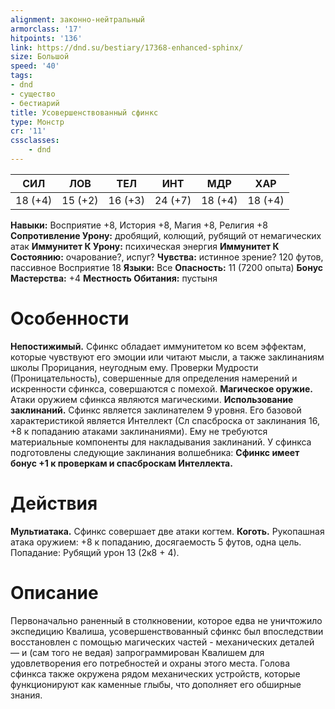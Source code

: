```yaml
---
alignment: законно-нейтральный
armorclass: '17'
hitpoints: '136'
link: https://dnd.su/bestiary/17368-enhanced-sphinx/
size: Большой
speed: '40'
tags:
- dnd
- существо
- бестиарий
title: Усовершенствованный сфинкс
type: Монстр
cr: '11'
cssclasses:
    - dnd
---
```



| СИЛ | ЛОВ | ТЕЛ | ИНТ | МДР | ХАР |
|---|---|---|---|---|---|
| 18 (+4) | 15 (+2) | 16 (+3) | 24 (+7) | 18 (+4) | 18 (+4) |
**Навыки:** Восприятие +8, История +8, Магия +8, Религия +8
**Сопротивление Урону:** дробящий, колющий, рубящий от немагических атак
**Иммунитет К Урону:** психическая энергия
**Иммунитет К Состоянию:** очарование?, испуг?
**Чувства:** истинное зрение? 120 футов, пассивное Восприятие 18
**Языки:** Все
**Опасность:** 11 (7200 опыта)
**Бонус Мастерства:** +4
**Местность Обитания:** пустыня


# Особенности
**Непостижимый.** Сфинкс обладает иммунитетом ко всем эффектам, которые чувствуют его эмоции или читают мысли, а также заклинаниям школы Прорицания, неугодным ему. Проверки Мудрости (Проницательность), совершенные для определения намерений и искренности сфинкса, совершаются с помехой.
**Магическое оружие.** Атаки оружием сфинкса являются магическими.
**Использование заклинаний.** Сфинкс является заклинателем 9 уровня. Его базовой характеристикой является Интеллект (Сл спасброска от заклинания 16, +8 к попаданию атаками заклинаниями). Ему не требуются материальные компоненты для накладывания заклинаний. У сфинкса подготовлены следующие заклинания волшебника:
**Сфинкс имеет бонус +1 к проверкам и спасброскам Интеллекта.** 


# Действия
**Мультиатака.** Сфинкс совершает две атаки когтем.
**Коготь.** Рукопашная атака оружием: +8 к попаданию, досягаемость 5 футов, одна цель. Попадание: Рубящий урон 13 (2к8 + 4).


# Описание
Первоначально раненный в столкновении, которое едва не уничтожило экспедицию Квалиша, усовершенствованный сфинкс был впоследствии восстановлен с помощью магических частей - механических деталей — и (сам того не ведая) запрограммирован Квалишем для удовлетворения его потребностей и охраны этого места. Голова сфинкса также окружена рядом механических устройств, которые функционируют как каменные глыбы, что дополняет его обширные знания.